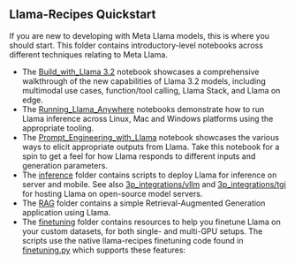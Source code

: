 ## Llama-Recipes Quickstart

If you are new to developing with Meta Llama models, this is where you should start. This folder contains introductory-level notebooks across different techniques relating to Meta Llama.

* The [Build_with_Llama 3.2](./build_with_Llama_3_2.ipynb) notebook showcases a comprehensive walkthrough of the new capabilities of Llama 3.2 models, including multimodal use cases, function/tool calling, Llama Stack, and Llama on edge.
* The [Running_Llama_Anywhere](./Running_Llama3_Anywhere/) notebooks demonstrate how to run Llama inference across Linux, Mac and Windows platforms using the appropriate tooling.
* The [Prompt_Engineering_with_Llama](./Prompt_Engineering_with_Llama_3.ipynb) notebook showcases the various ways to elicit appropriate outputs from Llama. Take this notebook for a spin to get a feel for how Llama responds to different inputs and generation parameters.
* The [inference](./inference/) folder contains scripts to deploy Llama for inference on server and mobile. See also [3p_integrations/vllm](../3p_integrations/vllm/) and [3p_integrations/tgi](../3p_integrations/tgi/) for hosting Llama on open-source model servers.
* The [RAG](./RAG/) folder contains a simple Retrieval-Augmented Generation application using Llama.
* The [finetuning](./finetuning/) folder contains resources to help you finetune Llama on your custom datasets, for both single- and multi-GPU setups. The scripts use the native llama-recipes finetuning code found in [finetuning.py](../../src/llama_recipes/finetuning.py) which supports these features:
